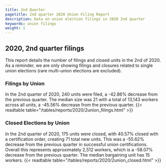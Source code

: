 ```yaml
---
title: 2nd Quarter 
pagetitle: 2nd quarter 2020 Union Filing Report
description: Data on union election filings in 2020 2nd quarter 
keywords: union filings
weight: 1
---
```


## 2020, 2nd quarter filings

This report details the number of filings and closed units in the 2nd of 2020. As a reminder, we are only showing filings and closures related to single union elections (rare multi-union elections are excluded).

### Filings by Union
In the 2nd quarter of 2020, 240 units were filed, a -42.86% decrease from the previous quarter. The median size was 21 with a total of 13,143 workers across all units, a -45.56% decrease from the previous quarter.
{{< readtable table="/tables/reports/2020/2union_filings.html" >}}

### Closed Elections by Union
In the 2nd quarter of 2020, 175 units were closed, with 40.57% closed with a certification order, creating 71 total new units. This was a -55.62% decrease from the previous quarter in successful union certifications. Overall this represents approximately 2,512 workers, which is a -58.07% decrease from the previous quarter. The median bargaining unit has 15 workers.
{{< readtable table="/tables/reports/2020/2union_closed.html" >}}
